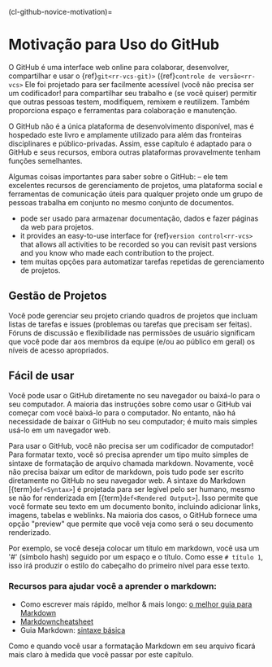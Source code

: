 (cl-github-novice-motivation)=
# Motivação para Uso do GitHub

O GitHub é uma interface web online para colaborar, desenvolver, compartilhar e usar o {ref}`git<rr-vcs-git)>` ({ref}`controle de versão<rr-vcs>` Ele foi projetado para ser facilmente acessível (você não precisa ser um codificador! para compartilhar seu trabalho e (se você quiser) permitir que outras pessoas testem, modifiquem, remixem e reutilizem. Também proporciona espaço e ferramentas para colaboração e manutenção.

O GitHub não é a única plataforma de desenvolvimento disponível, mas é hospedado este livro e amplamente utilizado para além das fronteiras disciplinares e público-privadas. Assim, esse capítulo é adaptado para o GitHub e seus recursos, embora outras plataformas provavelmente tenham funções semelhantes.

Algumas coisas importantes para saber sobre o GitHub: – ele tem excelentes recursos de gerenciamento de projetos, uma plataforma social e ferramentas de comunicação úteis para qualquer projeto onde um grupo de pessoas trabalha em conjunto no mesmo conjunto de documentos.
- pode ser usado para armazenar documentação, dados e fazer páginas da web para projetos.
- it provides an easy-to-use interface for {ref}`version control<rr-vcs>` that allows all activities to be recorded so you can revisit past versions and you know who made each contribution to the project.
- tem muitas opções para automatizar tarefas repetidas de gerenciamento de projetos.


## Gestão de Projetos

Você pode gerenciar seu projeto criando quadros de projetos que incluam listas de tarefas e issues (problemas ou tarefas que precisam ser feitas). Fóruns de discussão e flexibilidade nas permissões de usuário significam que você pode dar aos membros da equipe (e/ou ao público em geral) os níveis de acesso apropriados.

## Fácil de usar

Você pode usar o GitHub diretamente no seu navegador ou baixá-lo para o seu computador. A maioria das instruções sobre como usar o GitHub vai começar com você baixá-lo para o computador. No entanto, não há necessidade de baixar o GitHub no seu computador; é muito mais simples usá-lo em um navegador web.

Para usar o GitHub, você não precisa ser um codificador de computador! Para formatar texto, você só precisa aprender um tipo muito simples de sintaxe de formatação de arquivo chamada markdown. Novamente, você não precisa baixar um editor de markdown, pois tudo pode ser escrito diretamente no GitHub no seu navegador web. A sintaxe do Markdown [{term}`def<Syntax>`] é projetada para ser legível pelo ser humano, mesmo se não for renderizada em [{term}`def<Rendered Output>`]. Isso permite que você formate seu texto em um documento bonito, incluindo adicionar links, imagens, tabelas e weblinks. Na maioria dos casos, o GitHub fornece uma opção "preview" que permite que você veja como será o seu documento renderizado.

Por exemplo, se você deseja colocar um título em markdown, você usa um '#' (símbolo hash) seguido por um espaço e o título. Como esse `# título 1`, isso irá produzir o estilo do cabeçalho do primeiro nível para esse texto.

### Recursos para ajudar você a aprender o markdown:

* Como escrever mais rápido, melhor & mais longo: [o melhor guia para Markdown](https://ghost.org/changelog/markdown/)
* [Markdowncheatsheet](https://github.com/adam-p/markdown-here/wiki/Markdown-Cheatsheet)
* Guia Markdown: [sintaxe básica](https://www.markdownguide.org/basic-syntax/)

Como e quando você usar a formatação Markdown em seu arquivo ficará mais claro à medida que você passar por este capítulo.
